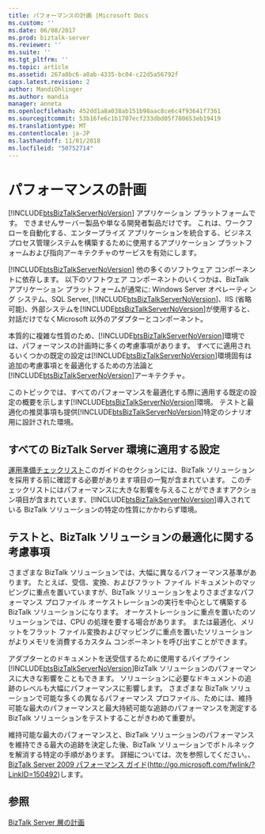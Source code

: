 ```yaml
---
title: パフォーマンスの計画 |Microsoft Docs
ms.custom: ''
ms.date: 06/08/2017
ms.prod: biztalk-server
ms.reviewer: ''
ms.suite: ''
ms.tgt_pltfrm: ''
ms.topic: article
ms.assetid: 267a8bc6-a0ab-4335-bc04-c22d5a56792f
caps.latest.revision: 2
author: MandiOhlinger
ms.author: mandia
manager: anneta
ms.openlocfilehash: 452dd1a8a038ab151b98aac8ce6c4f93641f7361
ms.sourcegitcommit: 53b16fe6c1b1707ecf233dbd05f780653eb19419
ms.translationtype: MT
ms.contentlocale: ja-JP
ms.lasthandoff: 11/01/2018
ms.locfileid: "50752714"
---
```

# <a name="planning-for-performance"></a>パフォーマンスの計画
[!INCLUDE[btsBizTalkServerNoVersion](../includes/btsbiztalkservernoversion-md.md)] アプリケーション プラットフォームです。 できませんサーバー製品や単なる開発者製品だけです。 これは、ワークフローを自動化する、エンタープライズ アプリケーションを統合する、ビジネス プロセス管理システムを構築するために使用するアプリケーション プラットフォームおよび指向アーキテクチャのサービスを有効にします。  
  
 [!INCLUDE[btsBizTalkServerNoVersion](../includes/btsbiztalkservernoversion-md.md)] 他の多くのソフトウェア コンポーネントに依存します。 以下のソフトウェア コンポーネントのいくつかは、BizTalk アプリケーション プラットフォームが通常に: Windows Server オペレーティング システム、SQL Server, [!INCLUDE[btsBizTalkServerNoVersion](../includes/btsbiztalkservernoversion-md.md)]、IIS (省略可能)、外部システムを[!INCLUDE[btsBizTalkServerNoVersion](../includes/btsbiztalkservernoversion-md.md)]が使用すると、対話だけでなくMicrosoft 以外のアダプターとコンポーネント。  
  
 本質的に複雑な性質のため、[!INCLUDE[btsBizTalkServerNoVersion](../includes/btsbiztalkservernoversion-md.md)]環境では、パフォーマンスの計画時に多くの考慮事項があります。 すべてに適用されるいくつかの既定の設定は[!INCLUDE[btsBizTalkServerNoVersion](../includes/btsbiztalkservernoversion-md.md)]環境固有は追加の考慮事項とを最適化するための方法論と[!INCLUDE[btsBizTalkServerNoVersion](../includes/btsbiztalkservernoversion-md.md)]アーキテクチャ。  
  
 このトピックでは、すべてのパフォーマンスを最適化する際に適用する既定の設定の概要を示します[!INCLUDE[btsBizTalkServerNoVersion](../includes/btsbiztalkservernoversion-md.md)]環境。 テストと最適化の推奨事項も提供[!INCLUDE[btsBizTalkServerNoVersion](../includes/btsbiztalkservernoversion-md.md)]特定のシナリオ用に設計された環境。  
  
## <a name="settings-that-you-should-apply-to-all-biztalk-server-environments"></a>すべての BizTalk Server 環境に適用する設定  
 [運用準備チェックリスト](../technical-guides/operational-readiness-checklists.md)このガイドのセクションには、BizTalk ソリューションを採用する前に確認する必要があります項目の一覧が含まれています。 このチェックリストにはパフォーマンスに大きな影響を与えることができますアクション項目が含まれています、[!INCLUDE[btsBizTalkServerNoVersion](../includes/btsbiztalkservernoversion-md.md)]導入されている BizTalk ソリューションの特定の性質にかかわらず環境。  
  
## <a name="considerations-for-testing-and-optimizing-a-biztalk-solution"></a>テストと、BizTalk ソリューションの最適化に関する考慮事項  
 さまざまな BizTalk ソリューションでは、大幅に異なるパフォーマンス基準があります。 たとえば、受信、変換、およびフラット ファイル ドキュメントのマッピングに重点を置いていますが、BizTalk ソリューションをよりさまざまなパフォーマンス プロファイル オーケストレーションの実行を中心として構築する BizTalk ソリューションになります。 オーケストレーションに重点を置いたのソリューションでは、CPU の処理を要する場合があります。 または最適化、メリットをフラット ファイル変換およびマッピングに重点を置いたソリューションがよりメモリを消費するカスタム コンポーネントを呼び出すことができます。  
  
 アダプターとのドキュメントを送受信するために使用するパイプライン[!INCLUDE[btsBizTalkServerNoVersion](../includes/btsbiztalkservernoversion-md.md)]BizTalk ソリューションのパフォーマンスに大きな影響をこともできます。 ソリューションに必要なドキュメントの追跡のレベルも大幅にパフォーマンスに影響します。 さまざまな BizTalk ソリューションで可能な多くの異なるパフォーマンス プロファイル、ためには、維持可能な最大のパフォーマンスと最大持続可能な追跡のパフォーマンスを測定する BizTalk ソリューションをテストすることがきわめて重要が。  
  
 維持可能な最大のパフォーマンスと、BizTalk ソリューションのパフォーマンスを維持できる最大の追跡を決定した後、BizTalk ソリューションでボトルネックを解消する特定の手順があります。 詳細については、次を参照してください。、 [BizTalk Server 2009 パフォーマンス ガイド](http://go.microsoft.com/fwlink/?LinkID=150492)(http://go.microsoft.com/fwlink/?LinkID=150492)します。  
  
## <a name="see-also"></a>参照  
 [BizTalk Server 層の計画](../technical-guides/planning-the-biztalk-server-tier.md)